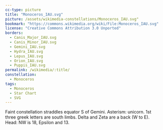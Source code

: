 ```yaml
---
cc-type: picture
title: "Monoceros_IAU.svg"
picture: /assets/wikimedia-constellations/Monoceros_IAU.svg"
bookmark: "https://commons.wikimedia.org/wiki/File:Monoceros_IAU.svg"
license: "Creative Commons Attribution 3.0 Unported"
borders:
  - Canis_Major_IAU.svg
  - Canis_Minor_IAU.svg
  - Gemini_IAU.svg
  - Hydra_IAU.svg
  - Lepus_IAU.svg
  - Orion_IAU.svg
  - Puppis_IAU.svg
permalink: /wikimedia/:title/
constellation:
  - Monoceros
tags:
  - Monoceros
  - Star Chart
  - SVG
---
```

Faint constellation straddles equator S of Gemini. Asterism: unicorn. 1st three greek letters are south limbs. Delta and Zeta are a back (W to E). Head: NW is 18, Epsilon and 13.